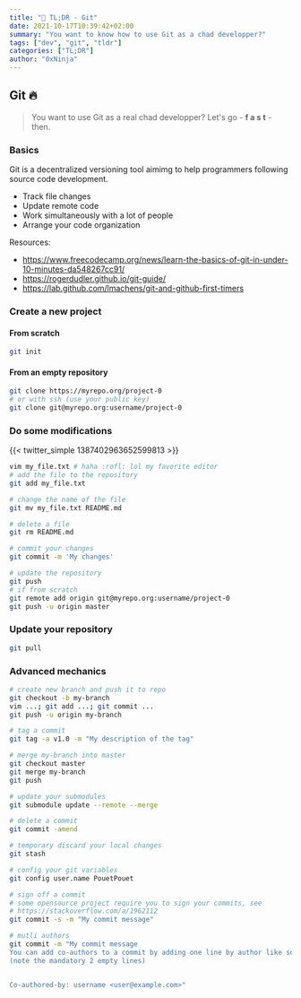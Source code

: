 ```yaml
---
title: "🚀 TL;DR - Git"
date: 2021-10-17T10:39:42+02:00
summary: "You want to know how to use Git as a chad developper?"
tags: ["dev", "git", "tldr"]
categories: ["TL;DR"]
author: "0xNinja"
---
```


## Git :fire:

> You want to use Git as a real chad developper? Let's go - **f a s t** - then.

### Basics

Git is a decentralized versioning tool aimimg to help programmers following source code development.

* Track file changes
* Update remote code
* Work simultaneously with a lot of people
* Arrange your code organization

Resources:

* https://www.freecodecamp.org/news/learn-the-basics-of-git-in-under-10-minutes-da548267cc91/
* https://rogerdudler.github.io/git-guide/
* https://lab.github.com/lmachens/git-and-github-first-timers

### Create a new project

#### From scratch

```sh
git init
```

#### From an empty repository

```sh
git clone https://myrepo.org/project-0
# or with ssh (use your public key)
git clone git@myrepo.org:username/project-0
```

### Do some modifications

{{< twitter_simple 1387402963652599813 >}}

```sh
vim my_file.txt # haha :rofl: lol my favorite editor
# add the file to the repository
git add my_file.txt

# change the name of the file
git mv my_file.txt README.md

# delete a file
git rm README.md

# commit your changes
git commit -m 'My changes'

# update the repository
git push
# if from scratch
git remote add origin git@myrepo.org:username/project-0
git push -u origin master
```

### Update your repository

```sh
git pull
```

### Advanced mechanics

```sh
# create new branch and push it to repo
git checkout -b my-branch
vim ...; git add ...; git commit ...
git push -u origin my-branch

# tag a commit
git tag -a v1.0 -m "My description of the tag"

# merge my-branch into master
git checkout master
git merge my-branch
git push

# update your submodules
git submodule update --remote --merge

# delete a commit
git commit -amend

# temporary discard your local changes
git stash

# config your git variables
git config user.name PouetPouet

# sign off a commit
# some opensource project require you to sign your commits, see
# https://stackoverflow.com/a/1962112
git commit -s -m "My commit message"

# mutli authors
git commit -m "My commit message
You can add co-authors to a commit by adding one line by author like so:
(note the mandatory 2 empty lines)


Co-authored-by: username <user@example.com>"
```
